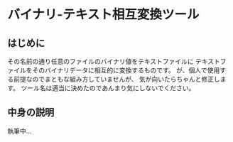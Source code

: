 # バイナリ-テキスト相互変換ツール
## はじめに
その名前の通り任意のファイルのバイナリ値をテキストファイルに
テキストファイルをそのバイナリデータに相互的に変換するものです。
が、個人で使用する前提なのでまともな組み方していませんが、
気が向いたらちゃんと修正します。
ツール名は適当に決めたのであんまり気にしないでください。

## 中身の説明
執筆中…
